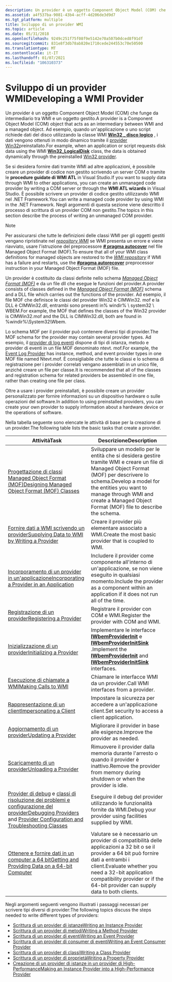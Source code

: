 ```yaml
---
description: Un provider è un oggetto Component Object Model (COM) che funge da intermediario tra WMI e un oggetto gestito.
ms.assetid: a4f537ba-9081-43b4-acff-4d206de3d9d7
ms.tgt_platform: multiple
title: Sviluppo di un provider WMI
ms.topic: article
ms.date: 05/31/2018
ms.openlocfilehash: 9249c251f75f08f9e5142e70a507b0dced8f91df
ms.sourcegitcommit: 831e8f3db78ab820e1710cede244553c70e50500
ms.translationtype: MT
ms.contentlocale: it-IT
ms.lasthandoff: 01/07/2021
ms.locfileid: "106310373"
---
```

# <a name="developing-a-wmi-provider"></a><span data-ttu-id="a8f92-103">Sviluppo di un provider WMI</span><span class="sxs-lookup"><span data-stu-id="a8f92-103">Developing a WMI Provider</span></span>

<span data-ttu-id="a8f92-104">Un provider è un oggetto Component Object Model (COM) che funge da intermediario tra WMI e un oggetto gestito.</span><span class="sxs-lookup"><span data-stu-id="a8f92-104">A provider is a Component Object Model (COM) object that acts as an intermediary between WMI and a managed object.</span></span> <span data-ttu-id="a8f92-105">Ad esempio, quando un'applicazione o uno script richiede dati del disco utilizzando la classe WMI [**Win32 \_ disco logico**](/windows/desktop/CIMWin32Prov/win32-logicaldisk) , i dati vengono ottenuti in modo dinamico tramite il [provider Win32](/windows/desktop/CIMWin32Prov/win32-provider)preinstallato.</span><span class="sxs-lookup"><span data-stu-id="a8f92-105">For example, when an application or script requests disk data using the WMI [**Win32\_LogicalDisk**](/windows/desktop/CIMWin32Prov/win32-logicaldisk) class, the data is obtained dynamically through the preinstalled [Win32 provider](/windows/desktop/CIMWin32Prov/win32-provider).</span></span>

<span data-ttu-id="a8f92-106">Se si desidera fornire dati tramite WMI ad altre applicazioni, è possibile creare un provider di codice non gestito scrivendo un server COM o tramite le **procedure guidate di WMI ATL** in Visual Studio.</span><span class="sxs-lookup"><span data-stu-id="a8f92-106">If you want to supply data through WMI to other applications, you can create an unmanaged code provider by writing a COM server or through the **WMI ATL wizards** in Visual Studio.</span></span> <span data-ttu-id="a8f92-107">È possibile scrivere un provider di codice gestito utilizzando WMI nel .NET Framework.</span><span class="sxs-lookup"><span data-stu-id="a8f92-107">You can write a managed code provider by using WMI in the .NET Framework.</span></span> <span data-ttu-id="a8f92-108">Negli argomenti di questa sezione viene descritto il processo di scrittura di un provider COM non gestito.</span><span class="sxs-lookup"><span data-stu-id="a8f92-108">The topics in this section describe the process of writing an unmanaged COM provider.</span></span>

> [!Note]  
> <span data-ttu-id="a8f92-109">Per assicurarsi che tutte le definizioni delle classi WMI per gli oggetti gestiti vengano ripristinate nel [*repository WMI*](gloss-w.md) se WMI presenta un errore e viene riavviato, usare l'istruzione del preprocessore [**\# pragma autocover**](pragma-autorecover.md) nel file Managed Object Format (MOF).</span><span class="sxs-lookup"><span data-stu-id="a8f92-109">To ensure that all of your WMI class definitions for managed objects are restored to the [*WMI repository*](gloss-w.md) if WMI has a failure and restarts, use the [**\#pragma autorecover**](pragma-autorecover.md) preprocessor instruction in your Managed Object Format (MOF) file.</span></span>

 

<span data-ttu-id="a8f92-110">Un provider è costituito da classi definite nello schema [*Managed Object Format (MOF)*](gloss-m.md) e da un file dll che esegue le funzioni del provider.</span><span class="sxs-lookup"><span data-stu-id="a8f92-110">A provider consists of classes defined in the [*Managed Object Format (MOF)*](gloss-m.md) schema and a DLL file which carries out the functions of the provider.</span></span> <span data-ttu-id="a8f92-111">Ad esempio, il file MOF che definisce le classi del provider Win32 è CIMWin32. mof e la DLL è CIMWin32.dll, entrambi sono presenti in% windir% \\ system32 \\ WBEM.</span><span class="sxs-lookup"><span data-stu-id="a8f92-111">For example, the MOF that defines the classes of the Win32 provider is CIMWin32.mof and the DLL is CIMWin32.dll, both are found in %windir%\\System32\\Wbem.</span></span>

<span data-ttu-id="a8f92-112">Lo schema MOF per il provider può contenere diversi tipi di provider.</span><span class="sxs-lookup"><span data-stu-id="a8f92-112">The MOF schema for the provider may contain several provider types.</span></span> <span data-ttu-id="a8f92-113">Ad esempio, il [provider di log eventi](/previous-versions/windows/desktop/eventlogprov/event-log-provider) dispone di tipi di istanza, metodo e provider di eventi in un file MOF denominato ntevt. mof.</span><span class="sxs-lookup"><span data-stu-id="a8f92-113">For example, the [Event Log Provider](/previous-versions/windows/desktop/eventlogprov/event-log-provider) has instance, method, and event provider types in one MOF file named Ntevt.mof.</span></span> <span data-ttu-id="a8f92-114">È consigliabile che tutte le classi e lo schema di registrazione per i provider correlati vengano assemblati in un unico file, anziché creare un file per classe.</span><span class="sxs-lookup"><span data-stu-id="a8f92-114">It is recommended that all of the classes and registration schema for related providers be assembled in one file, rather than creating one file per class.</span></span>

<span data-ttu-id="a8f92-115">Oltre a usare i provider preinstallati, è possibile creare un provider personalizzato per fornire informazioni su un dispositivo hardware o sulle operazioni del software.</span><span class="sxs-lookup"><span data-stu-id="a8f92-115">In addition to using preinstalled providers, you can create your own provider to supply information about a hardware device or the operations of software.</span></span>

<span data-ttu-id="a8f92-116">Nella tabella seguente sono elencate le attività di base per la creazione di un provider.</span><span class="sxs-lookup"><span data-stu-id="a8f92-116">The following table lists the basic tasks that create a provider.</span></span>



| <span data-ttu-id="a8f92-117">Attività</span><span class="sxs-lookup"><span data-stu-id="a8f92-117">Task</span></span>                                                                                                                                                            | <span data-ttu-id="a8f92-118">Descrizione</span><span class="sxs-lookup"><span data-stu-id="a8f92-118">Description</span></span>                                                                                                                                      |
|-----------------------------------------------------------------------------------------------------------------------------------------------------------------|--------------------------------------------------------------------------------------------------------------------------------------------------|
| [<span data-ttu-id="a8f92-119">Progettazione di classi Managed Object Format (MOF)</span><span class="sxs-lookup"><span data-stu-id="a8f92-119">Designing Managed Object Format (MOF) Classes</span></span>](designing-managed-object-format--mof--classes.md)                                                              | <span data-ttu-id="a8f92-120">Sviluppare un modello per le entità che si desidera gestire tramite WMI e creare un file di Managed Object Format (MOF) per descrivere lo schema.</span><span class="sxs-lookup"><span data-stu-id="a8f92-120">Develop a model for the entities you want to manage through WMI and create a Managed Object Format (MOF) file to describe the schema.</span></span><br/> |
| [<span data-ttu-id="a8f92-121">Fornire dati a WMI scrivendo un provider</span><span class="sxs-lookup"><span data-stu-id="a8f92-121">Supplying Data to WMI by Writing a Provider</span></span>](supplying-data-to-wmi-by-writing-a-provider.md)                                                                  | <span data-ttu-id="a8f92-122">Creare il provider più elementare associato a WMI.</span><span class="sxs-lookup"><span data-stu-id="a8f92-122">Create the most basic provider that is coupled to WMI.</span></span><br/>                                                                                |
| [<span data-ttu-id="a8f92-123">Incorporamento di un provider in un'applicazione</span><span class="sxs-lookup"><span data-stu-id="a8f92-123">Incorporating a Provider in an Application</span></span>](incorporating-a-provider-in-an-application.md)                                                                    | <span data-ttu-id="a8f92-124">Includere il provider come componente all'interno di un'applicazione, se non viene eseguito in qualsiasi momento.</span><span class="sxs-lookup"><span data-stu-id="a8f92-124">Include the provider as a component within an application if it does not run all of the time.</span></span><br/>                                         |
| [<span data-ttu-id="a8f92-125">Registrazione di un provider</span><span class="sxs-lookup"><span data-stu-id="a8f92-125">Registering a Provider</span></span>](registering-a-provider.md)                                                                                                            | <span data-ttu-id="a8f92-126">Registrare il provider con COM e WMI.</span><span class="sxs-lookup"><span data-stu-id="a8f92-126">Register the provider with COM and WMI.</span></span><br/>                                                                                               |
| [<span data-ttu-id="a8f92-127">Inizializzazione di un provider</span><span class="sxs-lookup"><span data-stu-id="a8f92-127">Initializing a Provider</span></span>](initializing-a-provider.md)                                                                                                          | <span data-ttu-id="a8f92-128">Implementare le interfacce [**IWbemProviderInit**](/windows/desktop/api/Wbemprov/nn-wbemprov-iwbemproviderinit) e [**IWbemProviderInitSink**](/windows/desktop/api/Wbemprov/nn-wbemprov-iwbemproviderinitsink) .</span><span class="sxs-lookup"><span data-stu-id="a8f92-128">Implement the [**IWbemProviderInit**](/windows/desktop/api/Wbemprov/nn-wbemprov-iwbemproviderinit) and [**IWbemProviderInitSink**](/windows/desktop/api/Wbemprov/nn-wbemprov-iwbemproviderinitsink) interfaces.</span></span><br/>   |
| [<span data-ttu-id="a8f92-129">Esecuzione di chiamate a WMI</span><span class="sxs-lookup"><span data-stu-id="a8f92-129">Making Calls to WMI</span></span>](making-calls-to-wmi.md)                                                                                                                  | <span data-ttu-id="a8f92-130">Chiamare le interfacce WMI da un provider.</span><span class="sxs-lookup"><span data-stu-id="a8f92-130">Call WMI interfaces from a provider.</span></span><br/>                                                                                                  |
| [<span data-ttu-id="a8f92-131">Rappresentazione di un client</span><span class="sxs-lookup"><span data-stu-id="a8f92-131">Impersonating a Client</span></span>](impersonating-a-client.md)                                                                                                            | <span data-ttu-id="a8f92-132">Impostare la sicurezza per accedere a un'applicazione client.</span><span class="sxs-lookup"><span data-stu-id="a8f92-132">Set security to access a client application.</span></span><br/>                                                                                          |
| [<span data-ttu-id="a8f92-133">Aggiornamento di un provider</span><span class="sxs-lookup"><span data-stu-id="a8f92-133">Updating a Provider</span></span>](updating-a-provider.md)                                                                                                                  | <span data-ttu-id="a8f92-134">Migliorare il provider in base alle esigenze.</span><span class="sxs-lookup"><span data-stu-id="a8f92-134">Improve the provider as needed.</span></span><br/>                                                                                                       |
| [<span data-ttu-id="a8f92-135">Scaricamento di un provider</span><span class="sxs-lookup"><span data-stu-id="a8f92-135">Unloading a Provider</span></span>](unloading-a-provider.md)                                                                                                                | <span data-ttu-id="a8f92-136">Rimuovere il provider dalla memoria durante l'arresto o quando il provider è inattivo.</span><span class="sxs-lookup"><span data-stu-id="a8f92-136">Remove the provider from memory during shutdown or when the provider is idle.</span></span><br/>                                                         |
| <span data-ttu-id="a8f92-137">[Provider di debug](debugging-providers.md) e [classi di risoluzione dei problemi e configurazione del provider](provider-configuration-and-troubleshooting-classes.md)</span><span class="sxs-lookup"><span data-stu-id="a8f92-137">[Debugging Providers](debugging-providers.md) and [Provider Configuration and Troubleshooting Classes](provider-configuration-and-troubleshooting-classes.md)</span></span> | <span data-ttu-id="a8f92-138">Eseguire il debug del provider utilizzando le funzionalità fornite da WMI.</span><span class="sxs-lookup"><span data-stu-id="a8f92-138">Debug your provider using facilities supplied by WMI.</span></span><br/>                                                                                 |
| [<span data-ttu-id="a8f92-139">Ottenere e fornire dati in un computer a 64 bit</span><span class="sxs-lookup"><span data-stu-id="a8f92-139">Getting and Providing Data on a 64-bit Computer</span></span>](getting-and-providing-data-on-a-64-bit-computer.md)                                                          | <span data-ttu-id="a8f92-140">Valutare se è necessario un provider di compatibilità delle applicazioni a 32 bit o se il provider a 64 bit può fornire dati a entrambi i client.</span><span class="sxs-lookup"><span data-stu-id="a8f92-140">Evaluate whether you need a 32-bit application compatibility provider or if the 64-bit provider can supply data to both clients.</span></span><br/>      |



 

<span data-ttu-id="a8f92-141">Negli argomenti seguenti vengono illustrati i passaggi necessari per scrivere tipi diversi di provider:</span><span class="sxs-lookup"><span data-stu-id="a8f92-141">The following topics discuss the steps needed to write different types of providers:</span></span>

-   [<span data-ttu-id="a8f92-142">Scrittura di un provider di istanze</span><span class="sxs-lookup"><span data-stu-id="a8f92-142">Writing an Instance Provider</span></span>](writing-an-instance-provider.md)
-   [<span data-ttu-id="a8f92-143">Scrittura di un provider di metodi</span><span class="sxs-lookup"><span data-stu-id="a8f92-143">Writing a Method Provider</span></span>](writing-a-method-provider.md)
-   [<span data-ttu-id="a8f92-144">Scrittura di un provider di eventi</span><span class="sxs-lookup"><span data-stu-id="a8f92-144">Writing an Event Provider</span></span>](writing-an-event-provider.md)
-   [<span data-ttu-id="a8f92-145">Scrittura di un provider di consumer di eventi</span><span class="sxs-lookup"><span data-stu-id="a8f92-145">Writing an Event Consumer Provider</span></span>](writing-an-event-consumer-provider.md)
-   [<span data-ttu-id="a8f92-146">Scrittura di un provider di classi</span><span class="sxs-lookup"><span data-stu-id="a8f92-146">Writing a Class Provider</span></span>](writing-a-class-provider.md)
-   [<span data-ttu-id="a8f92-147">Scrittura di un provider di proprietà</span><span class="sxs-lookup"><span data-stu-id="a8f92-147">Writing a Property Provider</span></span>](writing-a-property-provider.md)
-   [<span data-ttu-id="a8f92-148">Creazione di un provider di istanze in un provider di High-Performance</span><span class="sxs-lookup"><span data-stu-id="a8f92-148">Making an Instance Provider into a High-Performance Provider</span></span>](making-an-instance-provider-into-a-high-performance-provider.md)

 

